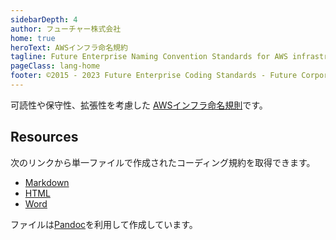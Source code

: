 ```yaml
---
sidebarDepth: 4
author: フューチャー株式会社
home: true
heroText: AWSインフラ命名規約
tagline: Future Enterprise Naming Convention Standards for AWS infrastructure resource
pageClass: lang-home
footer: ©2015 - 2023 Future Enterprise Coding Standards - Future Corporation
---
```


可読性や保守性、拡張性を考慮した [AWSインフラ命名規則](./AWSインフラリソース命名規約.md)です。

## Resources

次のリンクから単一ファイルで作成されたコーディング規約を取得できます。

- [Markdown](https://github.com/future-architect/coding-standards/blob/master/documents/forAWSResource/AWSインフラリソース命名規約.md)
- [HTML](https://github.com/future-architect/coding-standards/blob/gh-pages/resources/AWSインフラリソース命名規約.html)
- [Word](https://github.com/future-architect/coding-standards/raw/gh-pages/resources/AWSインフラリソース命名規約.docx)

ファイルは[Pandoc]を利用して作成しています。

[pandoc]: https://pandoc.org/
